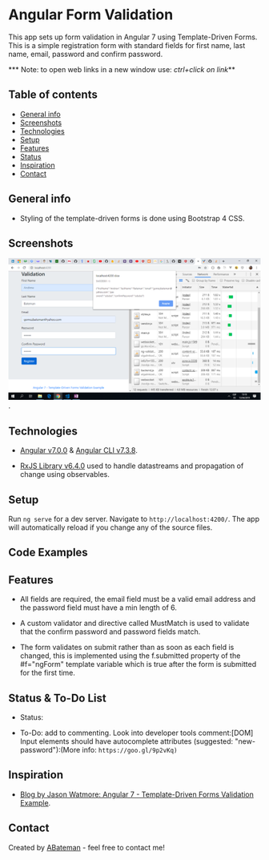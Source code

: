 # Angular Form Validation

This app sets up form validation in Angular 7 using Template-Driven Forms. This is a simple registration form with standard fields for first name, last name, email, password and confirm password.

*** Note: to open web links in a new window use: _ctrl+click on link_**

## Table of contents

* [General info](#general-info)
* [Screenshots](#screenshots)
* [Technologies](#technologies)
* [Setup](#setup)
* [Features](#features)
* [Status](#status)
* [Inspiration](#inspiration)
* [Contact](#contact)

## General info

* Styling of the template-driven forms is done using Bootstrap 4 CSS.

## Screenshots

![Example screenshot](./img/form-validation.png).

## Technologies

* [Angular v7.0.0](https://angular.io/) & [Angular CLI v7.3.8](https://cli.angular.io/).

* [RxJS Library v6.4.0](https://angular.io/guide/rx-library) used to handle datastreams and propagation of change using observables.

## Setup

Run `ng serve` for a dev server. Navigate to `http://localhost:4200/`. The app will automatically reload if you change any of the source files.

## Code Examples

## Features

* All fields are required, the email field must be a valid email address and the password field must have a min length of 6.

* A custom validator and directive called MustMatch is used to validate that the confirm password and password fields match.

* The form validates on submit rather than as soon as each field is changed, this is implemented using the f.submitted property of the #f="ngForm" template variable which is true after the form is submitted for the first time.

## Status & To-Do List

* Status:

* To-Do: add to commenting. Look into developer tools comment:[DOM] Input elements should have autocomplete attributes (suggested: "new-password"):(More info: `https://goo.gl/9p2vKq)`

## Inspiration

* [Blog by Jason Watmore: Angular 7 - Template-Driven Forms Validation Example](http://jasonwatmore.com/post/2018/11/10/angular-7-template-driven-forms-validation-example).

## Contact

Created by [ABateman](https://www.andrewbateman.org) - feel free to contact me!
